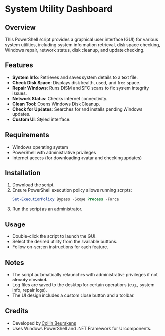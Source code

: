 # System Utility Dashboard

## Overview
This PowerShell script provides a graphical user interface (GUI) for various system utilities, including system information retrieval, disk space checking, Windows repair, network status, disk cleanup, and update checking.

## Features
- **System Info**: Retrieves and saves system details to a text file.
- **Check Disk Space**: Displays disk health, used, and free space.
- **Repair Windows**: Runs DISM and SFC scans to fix system integrity issues.
- **Network Status**: Checks internet connectivity.
- **Clean Tool**: Opens Windows Disk Cleanup.
- **Check for Updates**: Searches for and installs pending Windows updates.
- **Custom UI**: Styled interface.

## Requirements
- Windows operating system
- PowerShell with administrative privileges
- Internet access (for downloading avatar and checking updates)

## Installation
1. Download the script.
2. Ensure PowerShell execution policy allows running scripts:
   ```powershell
   Set-ExecutionPolicy Bypass -Scope Process -Force
   ```
3. Run the script as an administrator.

## Usage
- Double-click the script to launch the GUI.
- Select the desired utility from the available buttons.
- Follow on-screen instructions for each feature.

## Notes
- The script automatically relaunches with administrative privileges if not already elevated.
- Log files are saved to the desktop for certain operations (e.g., system info, repair logs).
- The UI design includes a custom close button and a toolbar.

## Credits
- Developed by [Collin Beurskens](https://github.com/CollinBeurskens)
- Uses Windows PowerShell and .NET Framework for UI components.
